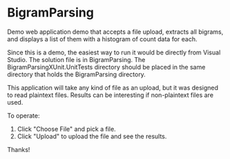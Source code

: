# BigramParsing
Demo web application demo that accepts a file upload, extracts all bigrams, and displays a list of them with a histogram of count data for each.

Since this is a demo, the easiest way to run it would be directly from Visual Studio. The solution file is in BigramParsing. The BigramParsingXUnit.UnitTests directory should be placed in the same directory that holds the BigramParsing directory.

This application will take any kind of file as an upload, but it was designed to read plaintext files. Results can be interesting if non-plaintext files are used.

To operate:
1. Click "Choose File" and pick a file.
2. Click "Upload" to upload the file and see the results.



Thanks!
